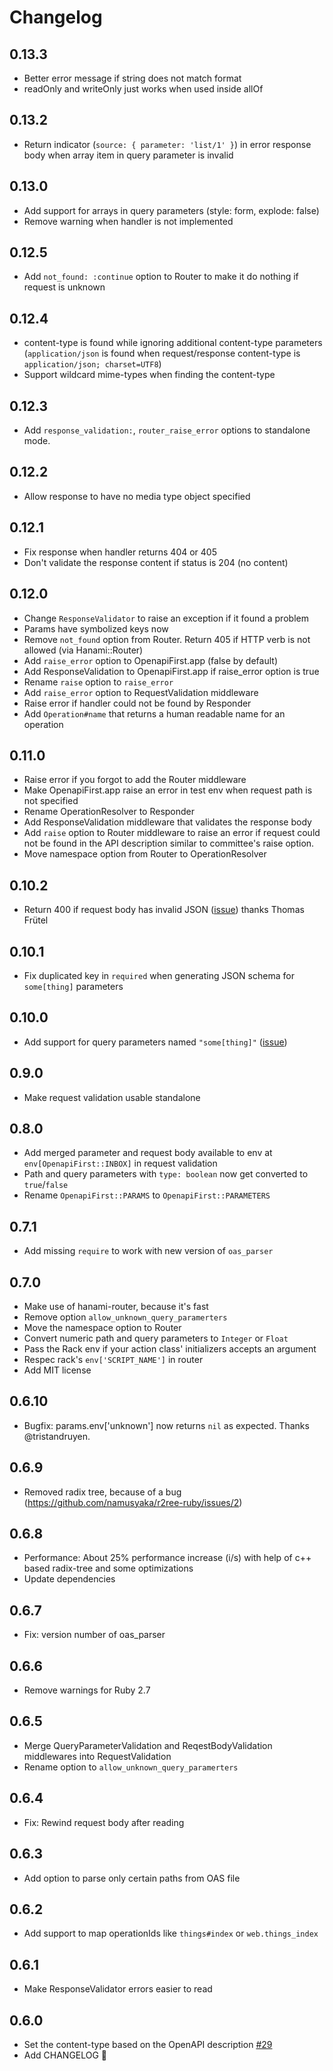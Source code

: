# Changelog

## 0.13.3
- Better error message if string does not match format
- readOnly and writeOnly just works when used inside allOf

## 0.13.2
- Return indicator (`source: { parameter: 'list/1' }`) in error response body when array item in query parameter is invalid

## 0.13.0
- Add support for arrays in query parameters (style: form, explode: false)
- Remove warning when handler is not implemented

## 0.12.5
- Add `not_found: :continue` option to Router to make it do nothing if request is unknown

## 0.12.4
- content-type is found while ignoring additional content-type parameters (`application/json` is found when request/response content-type is `application/json; charset=UTF8`)
- Support wildcard mime-types when finding the content-type

## 0.12.3
- Add `response_validation:`, `router_raise_error` options to standalone mode.

## 0.12.2
- Allow response to have no media type object specified

## 0.12.1
- Fix response when handler returns 404 or 405
- Don't validate the response content if status is 204 (no content)

## 0.12.0
- Change `ResponseValidator` to raise an exception if it found a problem
- Params have symbolized keys now
- Remove `not_found` option from Router. Return 405 if HTTP verb is not allowed (via Hanami::Router)
- Add `raise_error` option to OpenapiFirst.app (false by default)
- Add ResponseValidation to OpenapiFirst.app if raise_error option is true
- Rename `raise` option to `raise_error`
- Add `raise_error` option to RequestValidation middleware
- Raise error if handler could not be found by Responder
- Add `Operation#name` that returns a human readable name for an operation

## 0.11.0
- Raise error if you forgot to add the Router middleware
- Make OpenapiFirst.app raise an error in test env when request path is not specified
- Rename OperationResolver to Responder
- Add ResponseValidation middleware that validates the response body
- Add `raise` option to Router middleware to raise an error if request could not be found in the API description similar to committee's raise option.
- Move namespace option from Router to OperationResolver

## 0.10.2
- Return 400 if request body has invalid JSON ([issue](https://github.com/ahx/openapi_first/issues/73)) thanks Thomas Frütel

## 0.10.1
- Fix duplicated key in `required` when generating JSON schema for `some[thing]` parameters

## 0.10.0
- Add support for query parameters named `"some[thing]"` ([issue](https://github.com/ahx/openapi_first/issues/40))

## 0.9.0
- Make request validation usable standalone

## 0.8.0
- Add merged parameter and request body available to env at `env[OpenapiFirst::INBOX]` in request validation
- Path and query parameters with `type: boolean` now get converted to `true`/`false`
- Rename `OpenapiFirst::PARAMS` to `OpenapiFirst::PARAMETERS`

## 0.7.1
- Add missing `require` to work with new version of `oas_parser`

## 0.7.0
- Make use of hanami-router, because it's fast
- Remove option `allow_unknown_query_paramerters`
- Move the namespace option to Router
- Convert numeric path and query parameters  to `Integer` or `Float`
- Pass the Rack env if your action class' initializers accepts an argument
- Respec rack's `env['SCRIPT_NAME']` in router
- Add MIT license

## 0.6.10
- Bugfix: params.env['unknown'] now returns `nil` as expected. Thanks @tristandruyen.

## 0.6.9
- Removed radix tree, because of a bug (https://github.com/namusyaka/r2ree-ruby/issues/2)

## 0.6.8
- Performance: About 25% performance increase (i/s) with help of c++ based radix-tree and some optimizations
- Update dependencies

## 0.6.7
- Fix: version number of oas_parser

## 0.6.6
- Remove warnings for Ruby 2.7

## 0.6.5

- Merge QueryParameterValidation and ReqestBodyValidation middlewares into RequestValidation
- Rename option to `allow_unknown_query_paramerters`

## 0.6.4

- Fix: Rewind request body after reading

## 0.6.3

- Add option to parse only certain paths from OAS file

## 0.6.2

- Add support to map operationIds like `things#index` or `web.things_index`

## 0.6.1

- Make ResponseValidator errors easier to read

## 0.6.0

- Set the content-type based on the OpenAPI description [#29](https://github.com/ahx/openapi-first/pull/29)
- Add CHANGELOG 📝
